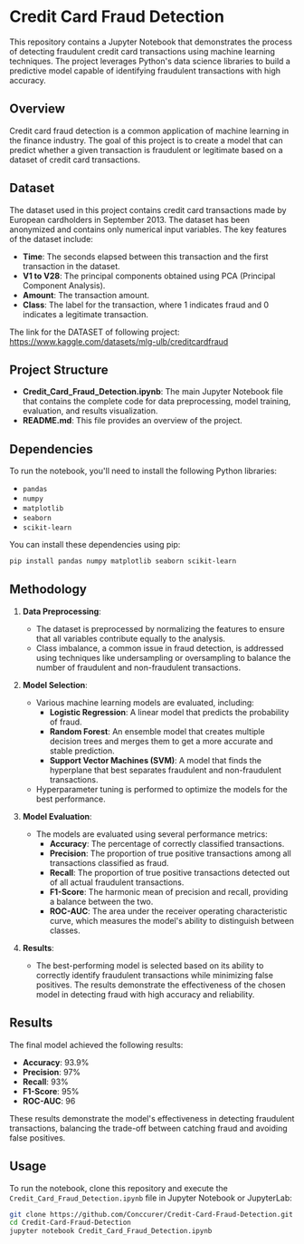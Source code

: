 # Credit Card Fraud Detection

This repository contains a Jupyter Notebook that demonstrates the process of detecting fraudulent credit card transactions using machine learning techniques. The project leverages Python's data science libraries to build a predictive model capable of identifying fraudulent transactions with high accuracy.

## Overview

Credit card fraud detection is a common application of machine learning in the finance industry. The goal of this project is to create a model that can predict whether a given transaction is fraudulent or legitimate based on a dataset of credit card transactions.

## Dataset

The dataset used in this project contains credit card transactions made by European cardholders in September 2013. The dataset has been anonymized and contains only numerical input variables. The key features of the dataset include:

- **Time**: The seconds elapsed between this transaction and the first transaction in the dataset.
- **V1 to V28**: The principal components obtained using PCA (Principal Component Analysis).
- **Amount**: The transaction amount.
- **Class**: The label for the transaction, where 1 indicates fraud and 0 indicates a legitimate transaction.

The link  for the DATASET of following project: https://www.kaggle.com/datasets/mlg-ulb/creditcardfraud

## Project Structure

- **Credit_Card_Fraud_Detection.ipynb**: The main Jupyter Notebook file that contains the complete code for data preprocessing, model training, evaluation, and results visualization.
- **README.md**: This file provides an overview of the project.

## Dependencies

To run the notebook, you'll need to install the following Python libraries:

- `pandas`
- `numpy`
- `matplotlib`
- `seaborn`
- `scikit-learn`

You can install these dependencies using pip:

```bash
pip install pandas numpy matplotlib seaborn scikit-learn 
```

## Methodology

1. **Data Preprocessing**: 
   - The dataset is preprocessed by normalizing the features to ensure that all variables contribute equally to the analysis.
   - Class imbalance, a common issue in fraud detection, is addressed using techniques like undersampling or oversampling to balance the number of fraudulent and non-fraudulent transactions.

2. **Model Selection**: 
   - Various machine learning models are evaluated, including:
     - **Logistic Regression**: A linear model that predicts the probability of fraud.
     - **Random Forest**: An ensemble model that creates multiple decision trees and merges them to get a more accurate and stable prediction.
     - **Support Vector Machines (SVM)**: A model that finds the hyperplane that best separates fraudulent and non-fraudulent transactions.
   - Hyperparameter tuning is performed to optimize the models for the best performance.

3. **Model Evaluation**:
   - The models are evaluated using several performance metrics:
     - **Accuracy**: The percentage of correctly classified transactions.
     - **Precision**: The proportion of true positive transactions among all transactions classified as fraud.
     - **Recall**: The proportion of true positive transactions detected out of all actual fraudulent transactions.
     - **F1-Score**: The harmonic mean of precision and recall, providing a balance between the two.
     - **ROC-AUC**: The area under the receiver operating characteristic curve, which measures the model's ability to distinguish between classes.

4. **Results**: 
   - The best-performing model is selected based on its ability to correctly identify fraudulent transactions while minimizing false positives. The results demonstrate the effectiveness of the chosen model in detecting fraud with high accuracy and reliability.

## Results

The final model achieved the following results:

- **Accuracy**: 93.9%
- **Precision**: 97%
- **Recall**: 93%
- **F1-Score**: 95%
- **ROC-AUC**: 96

These results demonstrate the model's effectiveness in detecting fraudulent transactions, balancing the trade-off between catching fraud and avoiding false positives.

## Usage

To run the notebook, clone this repository and execute the `Credit_Card_Fraud_Detection.ipynb` file in Jupyter Notebook or JupyterLab:

```bash
git clone https://github.com/Conccurer/Credit-Card-Fraud-Detection.git
cd Credit-Card-Fraud-Detection
jupyter notebook Credit_Card_Fraud_Detection.ipynb
```
